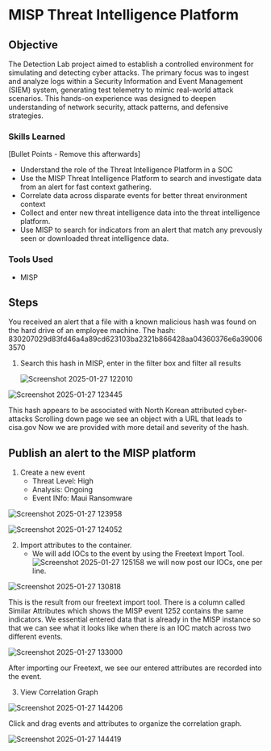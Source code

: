 # MISP Threat Intelligence Platform

## Objective

The Detection Lab project aimed to establish a controlled environment for simulating and detecting cyber attacks. The primary focus was to ingest and analyze logs within a Security Information and Event Management (SIEM) system, generating test telemetry to mimic real-world attack scenarios. This hands-on experience was designed to deepen understanding of network security, attack patterns, and defensive strategies.

### Skills Learned
[Bullet Points - Remove this afterwards]

- Understand the role of the Threat Intelligence Platform in a SOC
- Use the MISP Threat Intelligence Platform to search and investigate data from an alert for fast context gathering.
- Correlate data across disparate events for better threat environment context
- Collect and enter new threat intelligence data into the threat intelligence platform.
- Use MISP to search for indicators from an alert that match any prevously seen or downloaded threat intelligence data.
  
  

### Tools Used

- MISP

## Steps

You received an alert that a file with a known malicious hash was found on the hard drive of an employee machine. 
The hash: 
830207029d83fd46a4a89cd623103ba2321b866428aa04360376e6a390063570

1. Search this hash in MISP, enter in the filter box and filter all results


   ![Screenshot 2025-01-27 122010](https://github.com/user-attachments/assets/b5943c25-0e28-45d4-bda3-f1e412fc6531)


![Screenshot 2025-01-27 123445](https://github.com/user-attachments/assets/9b98d15b-1ff8-4d05-846a-e0bad4969df2)

This hash appears to be associated with North Korean attributed cyber-attacks
Scrolling down page we see an object with a URL that leads to cisa.gov
Now we are provided with more detail and severity of the hash. 

## Publish an alert to the MISP  platform

1. Create a new event
    - Threat Level: High
    - Analysis: Ongoing
    - Event INfo: Maui Ransomware
  
  

![Screenshot 2025-01-27 123958](https://github.com/user-attachments/assets/18ade122-1a99-4510-88bd-462a42e324ff)

![Screenshot 2025-01-27 124052](https://github.com/user-attachments/assets/a5527144-e916-4e79-bf34-2c2747c9c2fc)

2. Import attributes to the container.
   - We will add IOCs to the event by using the Freetext Import Tool.
  ![Screenshot 2025-01-27 125158](https://github.com/user-attachments/assets/60a2f3be-d599-45ed-925a-50d0134673c2)
we will now post our IOCs, one per line.


![Screenshot 2025-01-27 130818](https://github.com/user-attachments/assets/4209f8b0-b853-4a26-864a-173ab1158b18)

This is the result from our freetext import tool. There is a column called Similar Attributes which shows the MISP event 1252 contains the same indicators. We essential entered data that is already in the MISP instance so that we can see what it looks like when there is an IOC match across two different events. 


![Screenshot 2025-01-27 133000](https://github.com/user-attachments/assets/6a5a868d-4e21-4a07-8a1d-417abcd57f70)

After importing our Freetext, we see our entered attributes are recorded into the event. 



3. View Correlation Graph

   
![Screenshot 2025-01-27 144206](https://github.com/user-attachments/assets/d3f6654d-2442-408d-be65-bc1dea0a64e0)

Click and drag events and attributes to organize the correlation graph. 


![Screenshot 2025-01-27 144419](https://github.com/user-attachments/assets/489234c4-245c-41c9-814b-254d2dfd952d)



